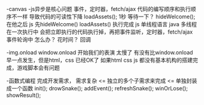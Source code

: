 -canvas
-js异步是核心问题
    事件，定时器，fetch/ajax 代码的编写顺序和执行顺序不一样 导致代码的可读性下降
    loadAssets();  1秒   等待一下？
    hideWelcome(); 在他之后
    js 先hideWelcome()  loadAssets() 执行完成
    js 单线程语言 java 多线程
    在一次执行中 会把立即执行的代码执行掉，再把事件监听，定时器，fetch/ajax 事件轮询中
    怎么办？ 花时间？ 
    回调

-img.onload
    window.onload 开始我们的表演 太慢了
    有没有比window.onload 早一点发生，但是html，css 已经OK了
    如果html css js 都没有基本机构的搭建完成，游戏脚本会有问题

-函数式编程
    完成开发需求， 需求复杂 <= 独立的多个子需求来完成 <= 单独封装成一个函数
    init();
    drowSnake();
    addEvent();
    refreshSnake();
    winOrLose();
    showResult();   